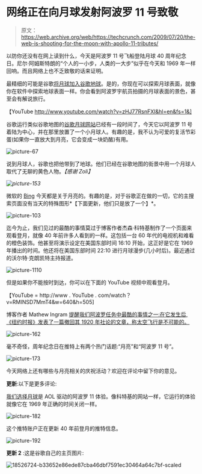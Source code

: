 # 网络正在向月球发射阿波罗 11 号致敬

> 原文：<https://web.archive.org/web/https://techcrunch.com/2009/07/20/the-web-is-shooting-for-the-moon-with-apollo-11-tributes/>

以防你还没有在网上读到什么，今天是阿波罗 11 号飞船登陆月球 40 周年纪念日。尼尔·阿姆斯特朗的“个人的一小步，人类的一大步”似乎在今天和 1969 年一样回响。而且网络上也不乏致敬的话来证明。

最精细的可能是谷歌[将月球加入谷歌地球](https://web.archive.org/web/20230315172939/http://googleblog.blogspot.com/2009/07/explore-moon-in-google-earth.html)。是的，你现在可以探索月球表面，就像你在软件中探索地球表面一样。你会看到阿波罗宇航员拍摄的月球表面的景色，甚至会有解说旅行。

【YouTube http://www.youtube.com/watch?v=zHJ77RsnFXI&hl=en&fs=1&]

谷歌运行类似谷歌地图的[谷歌月球网站](https://web.archive.org/web/20230315172939/http://www.google.com/moon/)已经有一段时间了，今天它以阿波罗 11 号着陆为中心，并在那里放置了一个小月球人。有趣的是，我不认为可爱的复活节彩蛋(如果你一直放大到月亮，它会变成一块奶酪)有用。

![picture-67](img/beb6c384a42f0e34528ad3613e78eb03.png "picture-67")

说到月球人，谷歌也把他带到了地球。他们已经在谷歌地图的街景中用一个月球人取代了无聊的黄色人物。*【感谢 Zoli】*

*![picture-153](img/ab9a86e251353696e4da85a5c77ded6c.png "picture-153")* 

微软的 [Bing](https://web.archive.org/web/20230315172939/http://bing.com/) 今天都是关于月亮的。有趣的是，对于谷歌正在做的一切，它的主搜索页面没有当天的特殊图形*【下面更新，他们只是放了一个】*。

![picture-103](img/b3a10484877f9b6f224116b3f0ea326b.png "picture-103")

迄今为止，我们见过的最酷的事情莫过于博客作者杰森·科特基制作了一个页面来观看登月，就像 40 年前许多人看到的一样。这包括一台 60 年代的电视机和难看的橙色装饰。他甚至将演示设定在美国东部时间 16:10 开始，这正好是它在 1969 年播出的时间。他还将在美国东部时间 22:10 进行月球漫步(几小时后)。最近通过的沃尔特·克朗凯特主持报道。

![picture-1110](img/e248ca890dd5d530ac7109636226794c.png "picture-1110")

但是如果你不能按时到达，你可以在下面的 YouTube 视频中观看登月。

【YouTube = http://www . YouTube . com/watch？v=RMINSD7MmT4&w=640&h=505]

博客作者 Mathew Ingram [提醒我们阿波罗任务中最酷的事情之一:在它发生后,《纽约时报》发表了一篇撤回其 1920 年社论的文章，称太空飞行是不可能的。](https://web.archive.org/web/20230315172939/http://twitter.com/mathewi/statuses/2741828505)

![picture-162](img/7aacdb9542f8c937d59a91d5288a0f2e.png "picture-162")

毫不奇怪，周年纪念日在推特上有两个热门话题:“月亮”和“阿波罗 11 号”。

![picture-173](img/6e106dbad96c24d893774ac225669117.png "picture-173")

今天网络上还有哪些与月亮相关的庆祝活动？欢迎在评论中留下你的意见。

**更新**:以下是更多评论:

[我们选择月球](https://web.archive.org/web/20230315172939/http://www.wechoosethemoon.com/)是 AOL 驱动的阿波罗 11 体验。像科特基的网站一样，它运行的体验就像它在 1969 年正确的时间关闭一样。

![picture-182](img/ddacdece2840afc1739ad04a7bbbff15.png "picture-182")

这个推特账户正在更新 40 年前登月的推特信息。

![picture-192](img/c0b5c230d39a11d785e15b9ed3e50d8c.png "picture-192")

**更新 2** :这是谷歌自己的主页图片:

![18526724-b33652e86ede87cba46dbf7591ec30464a64c7bf-scaled](img/146aad80c0b880600c5a25e5a9c9af79.png "18526724-b33652e86ede87cba46dbf7591ec30464a64c7bf-scaled")